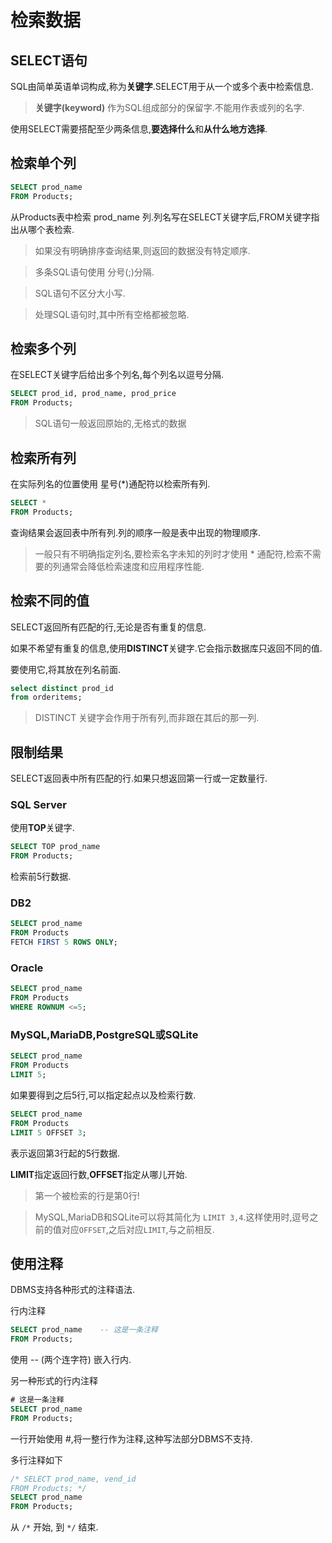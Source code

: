 # 检索数据

## SELECT语句

SQL由简单英语单词构成,称为**关键字**.SELECT用于从一个或多个表中检索信息.

> **关键字(keyword)** 作为SQL组成部分的保留字.不能用作表或列的名字.

使用SELECT需要搭配至少两条信息,**要选择什么**和**从什么地方选择**.

## 检索单个列

```sql
SELECT prod_name
FROM Products;
```

从Products表中检索 prod_name 列.列名写在SELECT关键字后,FROM关键字指出从哪个表检索.

> 如果没有明确排序查询结果,则返回的数据没有特定顺序.

> 多条SQL语句使用 分号(;)分隔.

> SQL语句不区分大小写.

> 处理SQL语句时,其中所有空格都被忽略.

## 检索多个列

在SELECT关键字后给出多个列名,每个列名以逗号分隔.

```sql
SELECT prod_id, prod_name, prod_price
FROM Products;
```

> SQL语句一般返回原始的,无格式的数据

## 检索所有列

在实际列名的位置使用 星号(*)通配符以检索所有列.

```sql
SELECT *
FROM Products;
```

查询结果会返回表中所有列.列的顺序一般是表中出现的物理顺序.

> 一般只有不明确指定列名,要检索名字未知的列时才使用 * 通配符,检索不需要的列通常会降低检索速度和应用程序性能.

## 检索不同的值

SELECT返回所有匹配的行,无论是否有重复的信息.

如果不希望有重复的信息,使用**DISTINCT**关键字.它会指示数据库只返回不同的值.

要使用它,将其放在列名前面.

```sql
select distinct prod_id
from orderitems;
```

> DISTINCT 关键字会作用于所有列,而非跟在其后的那一列.

## 限制结果

SELECT返回表中所有匹配的行.如果只想返回第一行或一定数量行.

### SQL Server

使用**TOP**关键字.

```sql
SELECT TOP prod_name
FROM Products;
```

检索前5行数据.

### DB2

```sql
SELECT prod_name
FROM Products
FETCH FIRST 5 ROWS ONLY;
```

### Oracle

```sql
SELECT prod_name
FROM Products
WHERE ROWNUM <=5;
```

### MySQL,MariaDB,PostgreSQL或SQLite

```sql
SELECT prod_name
FROM Products
LIMIT 5;
```

如果要得到之后5行,可以指定起点以及检索行数.

```sql
SELECT prod_name
FROM Products
LIMIT 5 OFFSET 3;
```

表示返回第3行起的5行数据.

**LIMIT**指定返回行数,**OFFSET**指定从哪儿开始.

> 第一个被检索的行是第0行!

> MySQL,MariaDB和SQLite可以将其简化为  `LIMIT 3,4`.这样使用时,逗号之前的值对应`OFFSET`,之后对应`LIMIT`,与之前相反.

## 使用注释

DBMS支持各种形式的注释语法.

行内注释

```sql
SELECT prod_name    -- 这是一条注释
FROM Products;
```

使用  -- (两个连字符) 嵌入行内.

另一种形式的行内注释

```sql
# 这是一条注释
SELECT prod_name
FROM Products;
```

一行开始使用 #,将一整行作为注释,这种写法部分DBMS不支持.

多行注释如下

```sql
/* SELECT prod_name, vend_id
FROM Products; */
SELECT prod_name
FROM Products;
```

从 `/*` 开始, 到 `*/` 结束.













































